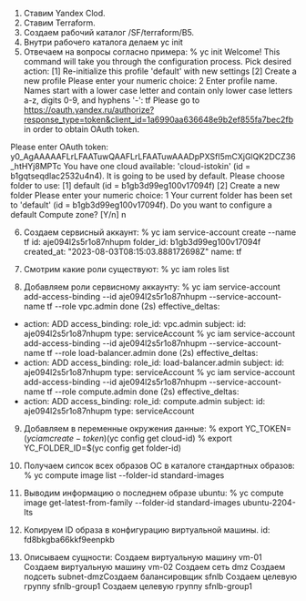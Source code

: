 1) Ставим Yandex Clod.
2) Ставим Terraform.
3) Создаем рабочий каталог /SF/terraform/B5.
4) Внутри рабочего каталога делаем yc init
5) Отвечаем на вопросы согласно примера:
% yc init
Welcome! This command will take you through the configuration process.
Pick desired action:
 [1] Re-initialize this profile 'default' with new settings
 [2] Create a new profile
Please enter your numeric choice: 2
Enter profile name. Names start with a lower case letter and contain only lower case letters a-z, digits 0-9, and hyphens '-': tf
Please go to https://oauth.yandex.ru/authorize?response_type=token&client_id=1a6990aa636648e9b2ef855fa7bec2fb in order to obtain OAuth token.

Please enter OAuth token: y0_AgAAAAAFLrLFAATuwQAAFLrLFAATuwAAADpPXSfI5mCXjGlQK2DCZ36_htHYj8MPTc
You have one cloud available: 'cloud-istokin' (id = b1gqtseqdlac2532u4n4). It is going to be used by default.
Please choose folder to use:
 [1] default (id = b1gb3d99eg100v17094f)
 [2] Create a new folder
Please enter your numeric choice: 1
Your current folder has been set to 'default' (id = b1gb3d99eg100v17094f).
Do you want to configure a default Compute zone? [Y/n] n

6) Создаем сервисный аккаунт:
% yc iam service-account create --name tf
id: aje094l2s5r1o87nhupm
folder_id: b1gb3d99eg100v17094f
created_at: "2023-08-03T08:15:03.888172698Z"
name: tf

7) Смотрим какие роли существуют:
% yc iam roles list

8) Добавляем роли сервисному аккаунту:
% yc iam service-account add-access-binding --id aje094l2s5r1o87nhupm --service-account-name tf --role vpc.admin
done (2s)
effective_deltas:
  - action: ADD
    access_binding:
      role_id: vpc.admin
      subject:
        id: aje094l2s5r1o87nhupm
        type: serviceAccount
% yc iam service-account add-access-binding --id aje094l2s5r1o87nhupm --service-account-name tf --role load-balancer.admin
done (2s)
effective_deltas:
  - action: ADD
    access_binding:
      role_id: load-balancer.admin
      subject:
        id: aje094l2s5r1o87nhupm
        type: serviceAccount
% yc iam service-account add-access-binding --id aje094l2s5r1o87nhupm --service-account-name tf --role compute.admin
done (2s)
effective_deltas:
  - action: ADD
    access_binding:
      role_id: compute.admin
      subject:
        id: aje094l2s5r1o87nhupm
        type: serviceAccount

9) Добавляем в переменные окружения данные:
% export YC_TOKEN=$(yc iam create-token)
% export YC_CLOUD_ID=$(yc config get cloud-id)
% export YC_FOLDER_ID=$(yc config get folder-id)

10) Получаем сипсок всех образов ОС в каталоге стандартных образов:
% yc compute image list --folder-id standard-images

11) Выводим информацию о последнем образе ubuntu:
% yc compute image get-latest-from-family --folder-id standard-images ubuntu-2204-lts

12) Копируем ID образа в конфигурацию виртуальной машины.
id: fd8bkgba66kkf9eenpkb

13) Описываем сущности:
Создаем виртуальную машину vm-01
Создаем виртуальную машину vm-02
Создаем сеть dmz
Создаем подсеть subnet-dmzСоздаем балансировщик sfnlb
Создаем целевую группу sfnlb-group1
Создаем целевую группу sfnlb-group1